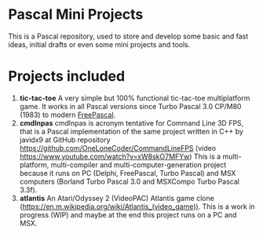 Pascal Mini Projects
====================

This is a Pascal repository, used to store and develop some basic and fast ideas, initial drafts or even some mini projects and tools.

Projects included
=================

1. **tic-tac-toe** A very simple but 100% functional tic-tac-toe multiplatform game. It works in all Pascal versions since Turbo Pascal 3.0 CP/M80 (1983) to modern [FreePascal](https://www.freepascal.org).
1. **cmdlnpas** cmdlnpas is acronym tentative for Command Line 3D FPS, that is a Pascal implementation of the same project written in C++ by javidx9 at GitHub repository https://github.com/OneLoneCoder/CommandLineFPS (video https://www.youtube.com/watch?v=xW8skO7MFYw)
This is a multi-platform, multi-compiler and multi-computer-generation project because it runs on PC (Delphi, FreePascal, Turbo Pascal) and MSX computers (Borland Turbo Pascal 3.0 and MSXCompo Turbo Pascal 3.3f).
1. **atlantis** An Atari/Odyssey 2 (VideoPAC) Atlantis game clone (https://en.m.wikipedia.org/wiki/Atlantis_(video_game)). This is a work in progress (WIP) and maybe at the end this project runs on a PC and MSX.

